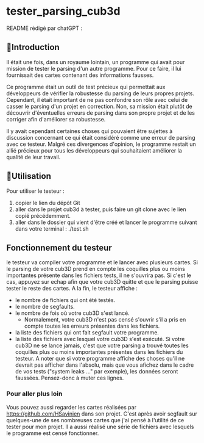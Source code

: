 # tester_parsing_cub3d

README rédigé par chatGPT :

## 🚠Introduction
Il était une fois, dans un royaume lointain, un programme qui avait pour mission de tester le parsing d'un autre programme. Pour ce faire, il lui fournissait des cartes contenant des informations fausses.

Ce programme était un outil de test précieux qui permettait aux développeurs de vérifier la robustesse du parsing de leurs propres projets. Cependant, il était important de ne pas confondre son rôle avec celui de casser le parsing d'un projet en correction. Non, sa mission était plutôt de découvrir d'éventuelles erreurs de parsing dans son propre projet et de les corriger afin d'améliorer sa robustesse.

Il y avait cependant certaines choses qui pouvaient être sujettes à discussion concernant ce qui était considéré comme une erreur de parsing avec ce testeur. Malgré ces divergences d'opinion, le programme restait un allié précieux pour tous les développeurs qui souhaitaient améliorer la qualité de leur travail.

## 🛀Utilisation
Pour utiliser le testeur :
1) copier le lien du dépôt Git
2) aller dans le projet cub3d à tester, puis faire un git clone avec le lien copié précédemment.
3) aller dans le dossier qui vient d'être créé et lancer le programme suivant dans votre terminal : ./test.sh

## Fonctionnement du testeur
le testeur va compiler votre programme et le lancer avec plusieurs cartes. Si le parsing de votre cub3D prend en compte les coquilles plus ou moins importantes présente dans les fichiers tests, il ne s'ouvrira pas. Si c'est le cas, appuyez sur echap afin que votre cub3D quitte et que le parsing puisse tester le reste des cartes. A la fin, le testeur affiche :
- le nombre de fichiers qui ont été testés.
- le nombre de segfaults.
- le nombre de fois où votre cub3D s'est lancé.
  - Normalement, votre cub3D n'est pas censé s'ouvrir s'il a pris en compte toutes les erreurs présentes dans les fichiers.
- la liste des fichiers qui ont fait segfault votre programme.
- la liste des fichiers avec lesquel votre cub3D s'est exécuté. 
Si votre cub3D ne se lance jamais, c'est que votre parsing a trouvé toutes les coquilles plus ou moins importantes présentes dans les fichiers du testeur.
A noter que si votre programme affiche des choses qu'il ne devrait pas afficher dans l'absolu, mais que vous afichez dans le cadre de vos tests ("system leaks ..." par exemple), les données seront faussées. Pensez-donc à muter ces lignes.

### Pour aller plus loin
Vous pouvez aussi regarder les cartes réalisées par https://github.com/HSavinien dans son projet. C'est après avoir segfault sur quelques-une de ses nombreuses cartes que j'ai pensé à l'utilité de ce tester pour mon projet. Il a aussi réalisé une série de fichiers avec lesquels le programme est censé fonctionner.
